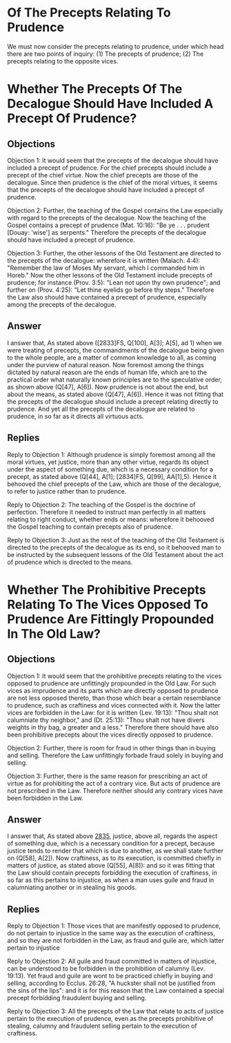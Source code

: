 # Of The Precepts Relating To Prudence

We must now consider the precepts relating to prudence, under which head there are two points of inquiry:
(1) The precepts of prudence;
(2) The precepts relating to the opposite vices.
# Whether The Precepts Of The Decalogue Should Have Included A Precept Of Prudence?

## Objections

Objection 1: It would seem that the precepts of the decalogue should have included a precept of prudence. For the chief precepts should include a precept of the chief virtue. Now the chief precepts are those of the decalogue. Since then prudence is the chief of the moral virtues, it seems that the precepts of the decalogue should have included a precept of prudence.

Objection 2: Further, the teaching of the Gospel contains the Law especially with regard to the precepts of the decalogue. Now the teaching of the Gospel contains a precept of prudence (Mat. 10:16): "Be ye . . . prudent [Douay: 'wise'] as serpents." Therefore the precepts of the decalogue should have included a precept of prudence.

Objection 3: Further, the other lessons of the Old Testament are directed to the precepts of the decalogue: wherefore it is written (Malach. 4:4): "Remember the law of Moses My servant, which I commanded him in Horeb." Now the other lessons of the Old Testament include precepts of prudence; for instance (Prov. 3:5): "Lean not upon thy own prudence"; and further on (Prov. 4:25): "Let thine eyelids go before thy steps." Therefore the Law also should have contained a precept of prudence, especially among the precepts of the decalogue.

## Answer



I answer that, As stated above ([2833]FS, Q[100], A[3]; A[5], ad 1) when we were treating of precepts, the commandments of the decalogue being given to the whole people, are a matter of common knowledge to all, as coming under the purview of natural reason. Now foremost among the things dictated by natural reason are the ends of human life, which are to the practical order what naturally known principles are to the speculative order, as shown above (Q[47], A[6]). Now prudence is not about the end, but about the means, as stated above (Q[47], A[6]). Hence it was not fitting that the precepts of the decalogue should include a precept relating directly to prudence. And yet all the precepts of the decalogue are related to prudence, in so far as it directs all virtuous acts.

## Replies

Reply to Objection 1: Although prudence is simply foremost among all the moral virtues, yet justice, more than any other virtue, regards its object under the aspect of something due, which is a necessary condition for a precept, as stated above (Q[44], A[1]; [2834]FS, Q[99], AA[1],5). Hence it behooved the chief precepts of the Law, which are those of the decalogue, to refer to justice rather than to prudence.

Reply to Objection 2: The teaching of the Gospel is the doctrine of perfection. Therefore it needed to instruct man perfectly in all matters relating to right conduct, whether ends or means: wherefore it behooved the Gospel teaching to contain precepts also of prudence.

Reply to Objection 3: Just as the rest of the teaching of the Old Testament is directed to the precepts of the decalogue as its end, so it behooved man to be instructed by the subsequent lessons of the Old Testament about the act of prudence which is directed to the means.
# Whether The Prohibitive Precepts Relating To The Vices Opposed To Prudence Are Fittingly Propounded In The Old Law?

## Objections

Objection 1: It would seem that the prohibitive precepts relating to the vices opposed to prudence are unfittingly propounded in the Old Law. For such vices as imprudence and its parts which are directly opposed to prudence are not less opposed thereto, than those which bear a certain resemblance to prudence, such as craftiness and vices connected with it. Now the latter vices are forbidden in the Law: for it is written (Lev. 19:13): "Thou shalt not calumniate thy neighbor," and (Dt. 25:13): "Thou shalt not have divers weights in thy bag, a greater and a less." Therefore there should have also been prohibitive precepts about the vices directly opposed to prudence.

Objection 2: Further, there is room for fraud in other things than in buying and selling. Therefore the Law unfittingly forbade fraud solely in buying and selling.

Objection 3: Further, there is the same reason for prescribing an act of virtue as for prohibiting the act of a contrary vice. But acts of prudence are not prescribed in the Law. Therefore neither should any contrary vices have been forbidden in the Law.

## Answer



I answer that, As stated above [2835](A[1]), justice, above all, regards the aspect of something due, which is a necessary condition for a precept, because justice tends to render that which is due to another, as we shall state further on (Q[58], A[2]). Now craftiness, as to its execution, is committed chiefly in matters of justice, as stated above (Q[55], A[8]): and so it was fitting that the Law should contain precepts forbidding the execution of craftiness, in so far as this pertains to injustice, as when a man uses guile and fraud in calumniating another or in stealing his goods.

## Replies

Reply to Objection 1: Those vices that are manifestly opposed to prudence, do not pertain to injustice in the same way as the execution of craftiness, and so they are not forbidden in the Law, as fraud and guile are, which latter pertain to injustice

Reply to Objection 2: All guile and fraud committed in matters of injustice, can be understood to be forbidden in the prohibition of calumny (Lev. 19:13). Yet fraud and guile are wont to be practiced chiefly in buying and selling, according to Ecclus. 26:28, "A huckster shall not be justified from the sins of the lips": and it is for this reason that the Law contained a special precept forbidding fraudulent buying and selling.

Reply to Objection 3: All the precepts of the Law that relate to acts of justice pertain to the execution of prudence, even as the precepts prohibitive of stealing, calumny and fraudulent selling pertain to the execution of craftiness.
